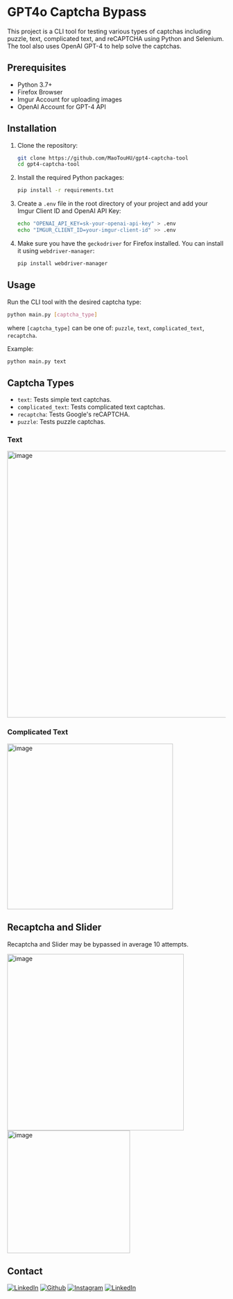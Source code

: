 # GPT4o Captcha Bypass

This project is a CLI tool for testing various types of captchas including puzzle, text, complicated text, and reCAPTCHA using Python and Selenium. The tool also uses OpenAI GPT-4 to help solve the captchas.

## Prerequisites

- Python 3.7+
- Firefox Browser
- Imgur Account for uploading images
- OpenAI Account for GPT-4 API

## Installation

1. Clone the repository:

   ```sh
   git clone https://github.com/MaoTouHU/gpt4-captcha-tool
   cd gpt4-captcha-tool
   ```

2. Install the required Python packages:

   ```sh
   pip install -r requirements.txt
   ```

3. Create a `.env` file in the root directory of your project and add your Imgur Client ID and OpenAI API Key:

   ```sh
   echo "OPENAI_API_KEY=sk-your-openai-api-key" > .env
   echo "IMGUR_CLIENT_ID=your-imgur-client-id" >> .env
   ```

4. Make sure you have the `geckodriver` for Firefox installed. You can install it using `webdriver-manager`:

   ```sh
   pip install webdriver-manager
   ```

## Usage

Run the CLI tool with the desired captcha type:

```sh
python main.py [captcha_type]
```

where `[captcha_type]` can be one of: `puzzle`, `text`, `complicated_text`, `recaptcha`.

Example:

```sh
python main.py text
```

## Captcha Types

- `text`: Tests simple text captchas.
- `complicated_text`: Tests complicated text captchas.
- `recaptcha`: Tests Google's reCAPTCHA.
- `puzzle`: Tests puzzle captchas.

### Text

<img width="615" alt="image" src="https://github.com/user-attachments/assets/840a58c5-4a5b-47fe-89a3-845063585907">

### Complicated Text

<img width="382" alt="image" src="https://github.com/user-attachments/assets/409e2386-2db5-4af7-9150-f374f7ee4ac6">

## Recaptcha and Slider

Recaptcha and Slider may be bypassed in average 10 attempts.

<img width="407" alt="image" src="https://github.com/user-attachments/assets/1972322b-fd6b-4641-8cdf-a74e53311de7">

<img width="283" alt="image" src="https://github.com/user-attachments/assets/fe7c5c5b-e8d3-4f03-9c94-e778c849640a">


## Contact

[<img target="_blank" src="https://img.icons8.com/bubbles/100/000000/linkedin.png" title="LinkedIn">](https://linkedin.com/in/yunus-ayd%C4%B1n-b9b01a18a/) [<img target="_blank" src="https://img.icons8.com/bubbles/100/000000/github.png" title="Github">](https://github.com/aydinnyunus/gpt4-captcha-bypass) [<img target="_blank" src="https://img.icons8.com/bubbles/100/000000/instagram-new.png" title="Instagram">](https://instagram.com/aydinyunus_/) [<img target="_blank" src="https://img.icons8.com/bubbles/100/000000/twitter-squared.png" title="LinkedIn">](https://twitter.com/aydinnyunuss)



<!-- MARKDOWN LINKS & IMAGES -->
<!-- https://www.markdownguide.org/basic-syntax/#reference-style-links -->

[contributors-shield]: https://img.shields.io/github/contributors/usestrix/cli.svg?style=for-the-badge

[contributors-url]: https://github.com/aydinnyunus/gpt4-captcha-bypass/graphs/contributors

[forks-shield]: https://img.shields.io/github/forks/usestrix/cli.svg?style=for-the-badge

[forks-url]: https://github.com/aydinnyunus/gpt4-captcha-bypass/network/members

[stars-shield]: https://img.shields.io/github/stars/usestrix/cli?style=for-the-badge

[stars-url]: https://github.com/aydinnyunus/gpt4-captcha-bypass/stargazers

[issues-shield]: https://img.shields.io/github/issues/usestrix/cli.svg?style=for-the-badge

[issues-url]: https://github.com/aydinnyunus/gpt4-captcha-bypass/issues

[license-shield]: https://img.shields.io/github/license/usestrix/cli.svg?style=for-the-badge

[license-url]: https://github.com/aydinnyunus/gpt4-captcha-bypass/blob/master/LICENSE.txt

[linkedin-shield]: https://img.shields.io/badge/-LinkedIn-black.svg?style=for-the-badge&logo=linkedin&colorB=555

[linkedin-url]: https://linkedin.com/in/aydinnyunus

[product-screenshot]: data/images/base_command.png

[latest-release]: https://github.com/aydinnyunus/gpt4-captcha-bypass/releases
